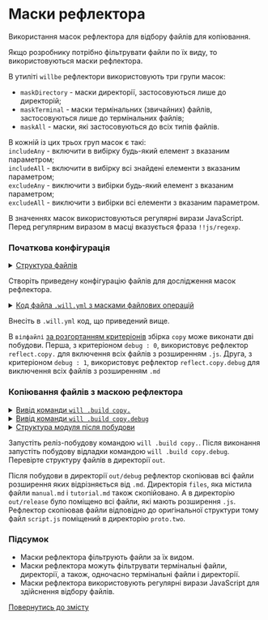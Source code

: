 # Маски рефлектора

Використання масок рефлектора для відбору файлів для копіювання. 

Якщо розробнику потрібно фільтрувати файли по їх виду, то використовуються маски рефлектора.

В утиліті `willbe` рефлектори використовують три групи масок:
- `maskDirectory` - маски директорії, застосовуються лише до директорій;  
- `maskTerminal` - маски термінальних (звичайних) файлів, застосовуються лише до термінальних файлів;
- `maskAll` - маски, які застосовуються до всіх типів файлів.

В кожній із цих трьох груп масок є такі:  
`includeAny` - включити в вибірку будь-який елемент з вказаним параметром;  
`includeAll` - включити в вибірку всі знайдені елементи з вказаним параметром;  
`excludeAny` - виключити з вибірки будь-який елемент з вказаним параметром;  
`excludeAll` - виключити з вибірки всі елементи з вказаним параметром.  

В значеннях масок використовуються регулярні вирази JavaScript. Перед регулярним виразом в масці вказується фраза `!!js/regexp`.    

### Початкова конфігурація   

<details>
  <summary><u>Структура файлів</u></summary>

```
fileFilters
     ├── proto
     │     ├── proto.two
     │     │     └── script.js
     │     ├── files
     │     │     ├── manual.md
     │     │     └── tutorial.md
     │     ├── build.txt.js
     │     └── package.json   
     └── .will.yml       

```

</details>

Створіть приведену конфігурацію файлів для дослідження масок рефлектора. 

<details>
  <summary><u>Код файла <code>.will.yml</code> з масками файлових операцій</u></summary>

```yaml
about :
  name : maskFilter
  description : "To use reflector mask"
  version : 0.0.1

path :

  in : '.'
  out : 'out'
  proto : './proto'
  out.debug :
    path : './out/debug'
    criterion :
      debug : 1
  out.release :
    path : './out/release'
    criterion :
      debug : 0

reflector :

  reflect.copy.:
    recursive: 2
    src:
      filePath: ./proto
      maskAll:
        includeAll:
           - !!js/regexp '/\.js$/'
    dst:
       filePath: path::out.*=1
    criterion:
      debug: 0
      
  reflect.copy.debug :
    recursive: 2
    src:
      filePath: ./proto
      maskAll:
        excludeAll:
           - !!js/regexp '/\.md$/'
    dst:
       filePath: path::out.*=1
    criterion:
      debug: 1

step :

  reflect.copy :
    inherit : files.reflect
    reflector : reflect.*
    criterion :
       debug : [ 0,1 ]

build :

  copy :
    criterion :
      debug : [ 0,1 ]
    steps :
      - reflect.*

```

</details>

Внесіть в `.will.yml` код, що приведений вище.    

В `вілфайлі` [за розгортанням критеріонів](WillFileMinimization.md) збірка `copy` може виконати дві побудови. Перша, з критеріоном `debug : 0`, використовує рефлектор `reflect.copy.` для включення всіх файлів з розширенням `.js`. Друга, з критеріоном `debug : 1`, використовує рефлектор `reflect.copy.debug` для виключення всіх файлів з розширенням `.md`

### Копіювання файлів з маскою рефлектора

<details>
  <summary><u>Вивід команди <code>will .build copy.</code></u></summary>

```
[user@user ~]$ will .build copy.
...
 Building module::maskFilter / build::copy.
   + reflect.copy. reflected 4 files /path_to_file/ : out/release <- proto in 0.390s
  Built module::maskFilter / build::copy. in 0.440s

```

</details>
<details>
  <summary><u>Вивід команди <code>will .build copy.debug</code></u></summary>

```
[user@user ~]$ will .build copy.debug
...
 Building module::maskFilter / build::copy.debug
   + reflect.copy.debug reflected 6 files /path_to_file/ : out/debug <- proto in 0.625s
  Built module::maskFilter / build::copy.debug in 0.701s

```

</details>
<details>
  <summary><u>Структура модуля після побудови</u></summary>

```
fileFilters
     ├── proto
     │     ├── proto.two
     │     │     └── script.js
     │     ├── files
     │     │     ├── manual.md
     │     │     └── tutorial.md
     │     ├── build.txt.js
     │     └── package.json  
     ├── out
     │     ├── debug
     │     │     ├── proto.two
     │     │     │     └── script.js
     │     │     ├── files
     │     │     ├── build.txt.js
     │     │     └── package.json  
     │     └── release
     │            ├── proto.two
     │            │     └── script.js
     │            └── build.txt.js  
     └── .will.yml       

```

</details>

Запустіть реліз-побудову командою `will .build copy.`. Після виконання запустіть побудову відладки командою `will .build copy.debug`.  Перевірте структуру файлів в директорії `out`.

Після побудови в директорії `out/debug` рефлектор скопіював всі файли розширення яких відрізняється від `.md`. Директорія `files`, яка містила файли `manual.md` i `tutorial.md` також скопійовано. А в директорію `out/release` було поміщено всі файли, які мають розширення `.js`. Рефлектор скопіював файли відповідно до оригінальної структури тому файл `script.js` поміщений в директорію `proto.two`.

### Підсумок

- Маски рефлектора фільтрують файли за їх видом.
- Маски рефлектора можуть фільтрувати термінальні файли, директорії, а також, одночасно термінальні файли і директорії.
- Маски рефлектора використовують регулярні вирази JavaScript для здійснення відбору файлів.

[Повернутись до змісту](../README.md#tutorials)
